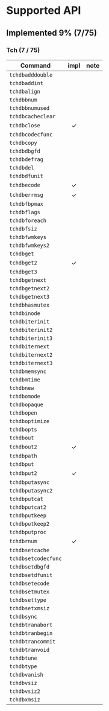 # Supported API
## Implemented 9% (7/75)
### Tch (7 / 75)

|Command            |impl|note|
|-------------------|:--:|----|
|`tchdbadddouble`   |    |    |
|`tchdbaddint`      |    |    |
|`tchdbalign`       |    |    |
|`tchdbbnum`        |    |    |
|`tchdbbnumused`    |    |    |
|`tchdbcacheclear`  |    |    |
|`tchdbclose`       |  ✓ |    |
|`tchdbcodecfunc`   |    |    |
|`tchdbcopy`        |    |    |
|`tchdbdbgfd`       |    |    |
|`tchdbdefrag`      |    |    |
|`tchdbdel`         |    |    |
|`tchdbdfunit`      |    |    |
|`tchdbecode`       |  ✓ |    |
|`tchdberrmsg`      |  ✓ |    |
|`tchdbfbpmax`      |    |    |
|`tchdbflags`       |    |    |
|`tchdbforeach`     |    |    |
|`tchdbfsiz`        |    |    |
|`tchdbfwmkeys`     |    |    |
|`tchdbfwmkeys2`    |    |    |
|`tchdbget`         |    |    |
|`tchdbget2`        |  ✓ |    |
|`tchdbget3`        |    |    |
|`tchdbgetnext`     |    |    |
|`tchdbgetnext2`    |    |    |
|`tchdbgetnext3`    |    |    |
|`tchdbhasmutex`    |    |    |
|`tchdbinode`       |    |    |
|`tchdbiterinit`    |    |    |
|`tchdbiterinit2`   |    |    |
|`tchdbiterinit3`   |    |    |
|`tchdbiternext`    |    |    |
|`tchdbiternext2`   |    |    |
|`tchdbiternext3`   |    |    |
|`tchdbmemsync`     |    |    |
|`tchdbmtime`       |    |    |
|`tchdbnew`         |    |    |
|`tchdbomode`       |    |    |
|`tchdbopaque`      |    |    |
|`tchdbopen`        |    |    |
|`tchdboptimize`    |    |    |
|`tchdbopts`        |    |    |
|`tchdbout`         |    |    |
|`tchdbout2`        |  ✓ |    |
|`tchdbpath`        |    |    |
|`tchdbput`         |    |    |
|`tchdbput2`        |  ✓ |    |
|`tchdbputasync`    |    |    |
|`tchdbputasync2`   |    |    |
|`tchdbputcat`      |    |    |
|`tchdbputcat2`     |    |    |
|`tchdbputkeep`     |    |    |
|`tchdbputkeep2`    |    |    |
|`tchdbputproc`     |    |    |
|`tchdbrnum`        |  ✓ |    |
|`tchdbsetcache`    |    |    |
|`tchdbsetcodecfunc`|    |    |
|`tchdbsetdbgfd`    |    |    |
|`tchdbsetdfunit`   |    |    |
|`tchdbsetecode`    |    |    |
|`tchdbsetmutex`    |    |    |
|`tchdbsettype`     |    |    |
|`tchdbsetxmsiz`    |    |    |
|`tchdbsync`        |    |    |
|`tchdbtranabort`   |    |    |
|`tchdbtranbegin`   |    |    |
|`tchdbtrancommit`  |    |    |
|`tchdbtranvoid`    |    |    |
|`tchdbtune`        |    |    |
|`tchdbtype`        |    |    |
|`tchdbvanish`      |    |    |
|`tchdbvsiz`        |    |    |
|`tchdbvsiz2`       |    |    |
|`tchdbxmsiz`       |    |    |

